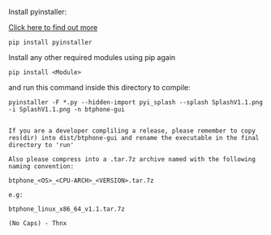 Install pyinstaller: 

[Click here to find out more](https://pypi.org/project/pyinstaller/)

```
pip install pyinstaller
```

Install any other required modules using pip again

```
pip install <Module>
```

and run this command inside this directory to compile:

```
pyinstaller -F *.py --hidden-import pyi_splash --splash SplashV1.1.png -i SplashV1.1.png -n btphone-gui
```
```

If you are a developer compliling a release, please remember to copy res(dir) into dist/btphone-gui and rename the executable in the final directory to 'run'

Also please compress into a .tar.7z archive named with the following naming convention:

btphone_<OS>_<CPU-ARCH>_<VERSION>.tar.7z

e.g:

btphone_linux_x86_64_v1.1.tar.7z

(No Caps) - Thnx
